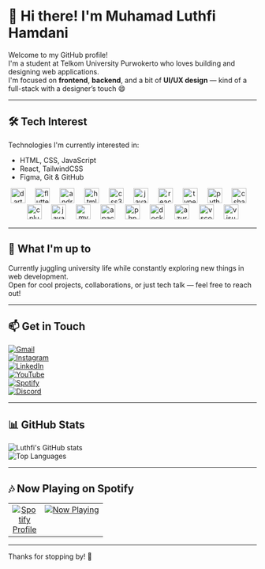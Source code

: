 # 👋 Hi there! I'm Muhamad Luthfi Hamdani

Welcome to my GitHub profile!  
I'm a student at Telkom University Purwokerto who loves building and designing web applications.  
I'm focused on **frontend**, **backend**, and a bit of **UI/UX design** — kind of a full-stack with a designer’s touch 😄

---

## 🛠️ Tech Interest

Technologies I'm currently interested in:
- HTML, CSS, JavaScript
- React, TailwindCSS
- Figma, Git & GitHub

<div align="center">
  <img src="https://cdn.jsdelivr.net/gh/devicons/devicon/icons/dart/dart-original.svg" height="30" alt="dart logo"  />
  <img width="12" />
  <img src="https://cdn.jsdelivr.net/gh/devicons/devicon/icons/flutter/flutter-original.svg" height="30" alt="flutter logo"  />
  <img width="12" />
  <img src="https://cdn.jsdelivr.net/gh/devicons/devicon/icons/androidstudio/androidstudio-original.svg" height="30" alt="androidstudio logo"  />
  <img width="12" />
  <img src="https://cdn.jsdelivr.net/gh/devicons/devicon/icons/html5/html5-original.svg" height="30" alt="html5 logo"  />
  <img width="12" />
  <img src="https://cdn.jsdelivr.net/gh/devicons/devicon/icons/css3/css3-original.svg" height="30" alt="css3 logo"  />
  <img width="12" />
  <img src="https://cdn.jsdelivr.net/gh/devicons/devicon/icons/javascript/javascript-original.svg" height="30" alt="javascript logo"  />
  <img width="12" />
  <img src="https://cdn.jsdelivr.net/gh/devicons/devicon/icons/react/react-original.svg" height="30" alt="react logo"  />
  <img width="12" />
  <img src="https://cdn.jsdelivr.net/gh/devicons/devicon/icons/typescript/typescript-original.svg" height="30" alt="typescript logo"  />
  <img width="12" />
  <img src="https://cdn.jsdelivr.net/gh/devicons/devicon/icons/python/python-original.svg" height="30" alt="python logo"  />
  <img width="12" />
  <img src="https://cdn.jsdelivr.net/gh/devicons/devicon/icons/csharp/csharp-original.svg" height="30" alt="csharp logo"  />
  <img width="12" />
  <img src="https://cdn.jsdelivr.net/gh/devicons/devicon/icons/cplusplus/cplusplus-original.svg" height="30" alt="cplusplus logo"  />
  <img width="12" />
  <img src="https://cdn.jsdelivr.net/gh/devicons/devicon/icons/java/java-original.svg" height="30" alt="java logo"  />
  <img width="12" />
  <img src="https://cdn.jsdelivr.net/gh/devicons/devicon/icons/mysql/mysql-original.svg" height="30" alt="mysql logo"  />
  <img width="12" />
  <img src="https://cdn.jsdelivr.net/gh/devicons/devicon/icons/apache/apache-original.svg" height="30" alt="apache logo"  />
  <img width="12" />
  <img src="https://cdn.jsdelivr.net/gh/devicons/devicon/icons/php/php-original.svg" height="30" alt="php logo"  />
  <img width="12" />
  <img src="https://cdn.jsdelivr.net/gh/devicons/devicon/icons/docker/docker-original.svg" height="30" alt="docker logo"  />
  <img width="12" />
  <img src="https://cdn.jsdelivr.net/gh/devicons/devicon/icons/azure/azure-original.svg" height="30" alt="azure logo"  />
  <img width="12" />
  <img src="https://cdn.jsdelivr.net/gh/devicons/devicon/icons/vscode/vscode-original.svg" height="30" alt="vscode logo">
  <img width="12" />
  <img src="https://cdn.jsdelivr.net/gh/devicons/devicon/icons/visualstudio/visualstudio-plain.svg" height="30" alt="visualstudio logo"  />
</div>


---

## 🚀 What I'm up to

Currently juggling university life while constantly exploring new things in web development.  
Open for cool projects, collaborations, or just tech talk — feel free to reach out!

---

## 📫 Get in Touch

[![Gmail](https://img.shields.io/badge/hmluthfihm@gmail.com-D14836?style=for-the-badge&logo=gmail&logoColor=white)](mailto:hmluthfihm@gmail.com)  
[![Instagram](https://img.shields.io/badge/@luthfiihm_-E4405F?style=for-the-badge&logo=instagram&logoColor=white)](https://instagram.com/luthfiihm_)  
[![LinkedIn](https://img.shields.io/badge/LinkedIn-0A66C2?style=for-the-badge&logo=linkedin&logoColor=white)](https://www.linkedin.com/in/muhamad-luthfi-hamdani-698baa251/)  
[![YouTube](https://img.shields.io/badge/YouTube-FF0000?style=for-the-badge&logo=youtube&logoColor=white)](https://www.youtube.com/@vysanss)  
[![Spotify](https://img.shields.io/badge/Spotify-1DB954?style=for-the-badge&logo=spotify&logoColor=white)](https://open.spotify.com/user/wnu8hddi2z95l8a52f2bxlrk4)  
[![Discord](https://img.shields.io/badge/Discord-%237289DA?style=for-the-badge&logo=discord&logoColor=white)](https://discord.com/users/vysanss)

---

## 📊 GitHub Stats

![Luthfi's GitHub stats](https://github-readme-stats.vercel.app/api?username=vysanss&show_icons=true&theme=radical)  
![Top Languages](https://github-readme-stats.vercel.app/api/top-langs/?username=vysanss&layout=compact&theme=radical)

---

## 🎶 Now Playing on Spotify

<table style="width: 100%; table-layout: auto;">
  <tr>
    <td style="vertical-align: top; text-align: center;">
      <a href="https://open.spotify.com/user/wnu8hddi2z95l8a52f2bxlrk4?si=c9c21a730ab1467b" target="_blank" rel="noopener noreferrer">
        <img src="https://github.com/user-attachments/assets/c1a6395c-4e49-466c-905d-6b7fc99ce2a2" style="max-width: 50px; height: auto;" alt="Spotify Profile" />
      </a>
    </td>
    <td style="vertical-align: top;">
      <a href="https://open.spotify.com/user/wnu8hddi2z95l8a52f2bxlrk4">
        <img src="https://spotify-github-profile.kittinanx.com/api/view?uid=wnu8hddi2z95l8a52f2bxlrk4&cover_image=true&theme=default&show_offline=true&background_color=121212&interchange=false" style="max-width: 100%;" alt="Now Playing"/>
      </a>
    </td>
  </tr>
</table>

---

Thanks for stopping by! 🌟
